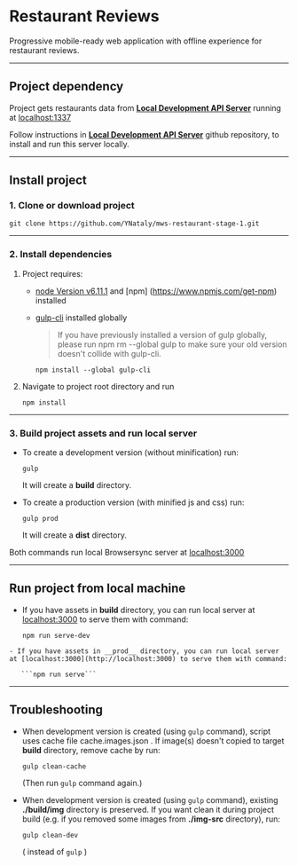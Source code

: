 # Restaurant Reviews
Progressive mobile-ready web application with offline experience for restaurant reviews.
- - -

## Project dependency

Project gets restaurants data from [__Local Development API Server__](https://github.com/udacity/mws-restaurant-stage-2) running at [localhost:1337](http://localhost:1337)

Follow instructions in [__Local Development API Server__](https://github.com/udacity/mws-restaurant-stage-2) github repository, to install and run this server locally.

- - -

##  Install project

   ### 1. Clone or download project
   ```git clone https://github.com/YNataly/mws-restaurant-stage-1.git```

   - - -

   ### 2. Install dependencies

   1. Project requires:
        - [node Version v6.11.1](https://nodejs.org/en/) and [npm]        (https://www.npmjs.com/get-npm) installed
        - [gulp-cli](https://gulpjs.org/getting-started) installed globally

          >  If you have previously installed a version of gulp globally, please         run npm rm --global gulp to make sure your old version doesn't collide         with gulp-cli.

          ```npm install --global gulp-cli```

   2. Navigate to project root directory and run

        ```npm install```
   - - -
   ### 3. Build project assets and run local server

   - To create a development version (without minification) run:

       ```gulp```

       It will create a __build__ directory.

   - To create a production version (with minified js and css) run:

       ```gulp prod```

       It will create a __dist__ directory.

Both commands run local Browsersync server at [localhost:3000](http://localhost:3000)
   - - -
## Run project from local machine

   - If you have assets in __build__ directory, you can run local server at [localhost:3000](http://localhost:3000) to serve them with command:

       ```npm run serve-dev```

    - If you have assets in __prod__ directory, you can run local server at [localhost:3000](http://localhost:3000) to serve them with command:

       ```npm run serve```
- - -
## Troubleshooting
- When development version is created (using `gulp` command), script uses cache file cache.images.json . If image(s) doesn't copied to target __build__ directory, remove cache by run:

    `gulp clean-cache`

    (Then run `gulp` command again.)
- When development version is created (using `gulp` command), existing __./build/img__ directory is preserved. If you want clean it during project build (e.g. if you removed some images from __./img-src__ directory), run:

   `gulp clean-dev`

   ( instead of `gulp` )






